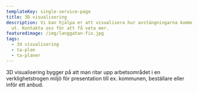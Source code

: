```yaml
---
templateKey: single-service-page
title: 3D visualisering
description: Vi kan hjälpa er att visualisera hur avstängningarna kommer att se
  ut. Kontakta oss för att få veta mer.
featuredimage: /img/langgatan-fix.jpg
tags:
  - 3d visualisering
  - ta-plan
  - ta-planer
---
```

3D visualisering bygger på att man ritar upp arbetsområdet i en verklighetstrogen miljö för presentation till ex. kommunen, beställare eller inför ett anbud.